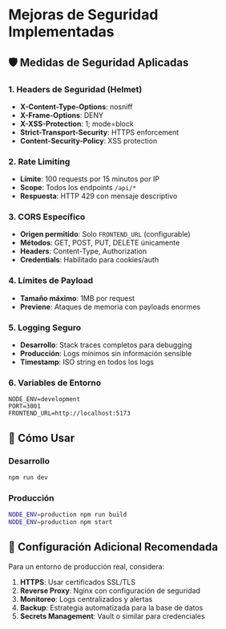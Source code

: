 # Mejoras de Seguridad Implementadas

## 🛡️ Medidas de Seguridad Aplicadas

### 1. Headers de Seguridad (Helmet)

- **X-Content-Type-Options**: nosniff
- **X-Frame-Options**: DENY
- **X-XSS-Protection**: 1; mode=block
- **Strict-Transport-Security**: HTTPS enforcement
- **Content-Security-Policy**: XSS protection

### 2. Rate Limiting

- **Límite**: 100 requests por 15 minutos por IP
- **Scope**: Todos los endpoints `/api/*`
- **Respuesta**: HTTP 429 con mensaje descriptivo

### 3. CORS Específico

- **Origen permitido**: Solo `FRONTEND_URL` (configurable)
- **Métodos**: GET, POST, PUT, DELETE únicamente
- **Headers**: Content-Type, Authorization
- **Credentials**: Habilitado para cookies/auth

### 4. Límites de Payload

- **Tamaño máximo**: 1MB por request
- **Previene**: Ataques de memoria con payloads enormes

### 5. Logging Seguro

- **Desarrollo**: Stack traces completos para debugging
- **Producción**: Logs mínimos sin información sensible
- **Timestamp**: ISO string en todos los logs

### 6. Variables de Entorno

```env
NODE_ENV=development
PORT=3001
FRONTEND_URL=http://localhost:5173
```

## 🚀 Cómo Usar

### Desarrollo

```bash
npm run dev
```

### Producción

```bash
NODE_ENV=production npm run build
NODE_ENV=production npm start
```

## 📝 Configuración Adicional Recomendada

Para un entorno de producción real, considera:

1. **HTTPS**: Usar certificados SSL/TLS
2. **Reverse Proxy**: Nginx con configuración de seguridad
3. **Monitoreo**: Logs centralizados y alertas
4. **Backup**: Estrategia automatizada para la base de datos
5. **Secrets Management**: Vault o similar para credenciales
